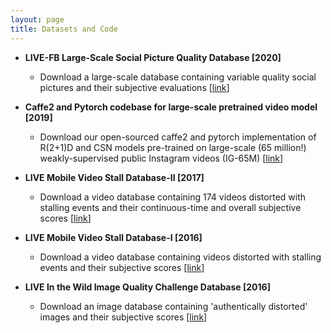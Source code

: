 ```yaml
---
layout: page
title: Datasets and Code
---
```


- **LIVE-FB Large-Scale Social Picture Quality Database [2020]**
  * Download a large-scale database containing variable quality social pictures and their subjective evaluations [<a href="https://github.com/niu-haoran/FLIVE_Database/blob/master/database_prep.ipynb">link</a>]

- **Caffe2 and Pytorch codebase for large-scale pretrained video model [2019]**
  * Download our open-sourced caffe2 and pytorch implementation of R(2+1)D and CSN models pre-trained on large-scale (65 million!) weakly-supervised public Instagram videos (IG-65M) [<a href="https://github.com/facebookresearch/VMZ">link</a>]

- **LIVE Mobile Video Stall Database-II [2017]**
  * Download a video database containing 174 videos distorted with stalling events and their continuous-time and overall subjective scores [<a href="https://live.ece.utexas.edu/research/LIVEStallStudy/liveMobile.html">link</a>]

- **LIVE Mobile Video Stall Database-I [2016]**
  * Download a video database containing videos distorted with stalling events and their subjective scores [<a href="https://live.ece.utexas.edu/research/LIVEStallStudy/index.html">link</a>]

- **LIVE In the Wild Image Quality Challenge Database [2016]**
  * Download an image database containing 'authentically distorted' images and their subjective scores [<a href="https://live.ece.utexas.edu/research/ChallengeDB/index.html">link</a>]
